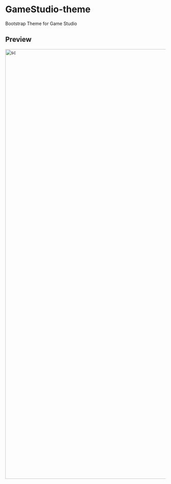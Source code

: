 # GameStudio-theme
Bootstrap Theme for Game Studio

## Preview
<img width="1348" alt="sc" src="https://user-images.githubusercontent.com/54872601/119448740-52e43980-bd64-11eb-8035-6dc96ed0199a.png">
